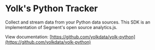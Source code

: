 # Yolk's Python Tracker

Collect and stream data from your Python data sources. This SDK is an implementation of Segment's open source analytics.js.

View documentation: [https://github.com/yolkdata/yolk-python](https://github.com/yolkdata/yolk-python)
